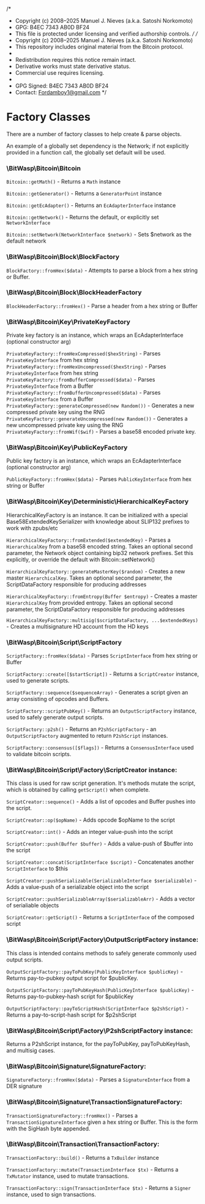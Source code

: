 /*
 * Copyright (c) 2008–2025 Manuel J. Nieves (a.k.a. Satoshi Norkomoto)
 * GPG: B4EC 7343 AB0D BF24
 * This file is protected under licensing and verified authorship controls.
 */
/*
 * Copyright (c) 2008–2025 Manuel J. Nieves (a.k.a. Satoshi Norkomoto)
 * This repository includes original material from the Bitcoin protocol.
 *
 * Redistribution requires this notice remain intact.
 * Derivative works must state derivative status.
 * Commercial use requires licensing.
 *
 * GPG Signed: B4EC 7343 AB0D BF24
 * Contact: Fordamboy1@gmail.com
 */
# Factory Classes

There are a number of factory classes to help create & parse objects. 

An example of a globally set dependency is the Network; if not explicitly provided in a function call, the globally set default will be used.  
 
### \BitWasp\Bitcoin\Bitcoin

   `Bitcoin::getMath()` - Returns a `Math` instance
   
   `Bitcoin::getGenerator()` - Returns a `GeneratorPoint` instance
   
   `Bitcoin::getEcAdapter()` - Returns an `EcAdapterInterface` instance
   
   `Bitcoin::getNetwork()` - Returns the default, or explicitly set `NetworkInterface`
   
   `Bitcoin::setNetwork(NetworkInterface $network)` - Sets $network as the default network

### \BitWasp\Bitcoin\Block\BlockFactory

  `BlockFactory::fromHex($data)` - Attempts to parse a block from a hex string or Buffer.
  
### \BitWasp\Bitcoin\Block\BlockHeaderFactory

  `BlockHeaderFactory::fromHex()` - Parse a header from a hex string or Buffer
  
### \BitWasp\Bitcoin\Key\PrivateKeyFactory

Private key factory is an instance, which wraps an EcAdapterInterface (optional constructor arg)

  `PrivateKeyFactory::fromHexCompressed($hexString)` - Parses `PrivateKeyInterface` from hex string
  `PrivateKeyFactory::fromHexUncompressed($hexString)` - Parses `PrivateKeyInterface` from hex string
  `PrivateKeyFactory::fromBufferCompressed($data)` - Parses `PrivateKeyInterface` from a Buffer
  `PrivateKeyFactory::fromBufferUncompressed($data)` - Parses `PrivateKeyInterface` from a Buffer
  `PrivateKeyFactory::generateCompressed(new Random())` - Generates a new compressed private key using the RNG
  `PrivateKeyFactory::generateUncompressed(new Random())` - Generates a new uncompressed private key using the RNG   
  `PrivateKeyFactory::fromWif($wif)` - Parses a base58 encoded private key.

### \BitWasp\Bitcoin\Key\PublicKeyFactory

Public key factory is an instance, which wraps an EcAdapterInterface (optional constructor arg)

  `PublicKeyFactory::fromHex($data)` - Parses `PublicKeyInterface` from hex string or Buffer
  
### \BitWasp\Bitcoin\Key\Deterministic\HierarchicalKeyFactory

HierarchicalKeyFactory is an instance. It can be initialized with a special Base58ExtendedKeySerializer
with knowledge about SLIP132 prefixes to work with zpubs/etc

   `HierarchicalKeyFactory::fromExtended($extendedKey)` - Parses a `HierarchicalKey` from a base58 encoded string. Takes an optional second parameter, the Network object containing bip32 network prefixes. Set this explicitly, or override the default with Bitcoin::setNetwork()
   
   `HierarchicalKeyFactory::generateMasterKey($random)` - Creates a new master `HierarchicalKey`. Takes an optional second parameter, the ScriptDataFactory responsible for producing addresses
    
   `HierarchicalKeyFactory::fromEntropy(Buffer $entropy)` - Creates a master `HierarchicalKey` from provided entropy. Takes an optional second parameter, the ScriptDataFactory responsible for producing addresses
   
   `HierarchicalKeyFactory::multisig($scriptDataFactory, ...$extendedKeys)` - Creates a multisignature HD account from the HD keys

### \BitWasp\Bitcoin\Script\ScriptFactory

   `ScriptFactory::fromHex($data)` - Parses `ScriptInterface` from hex string or Buffer
   
   `ScriptFactory::create([$startScript])` - Returns a `ScriptCreator` instance, used to generate scripts.
   
   `ScriptFactory::sequence($sequenceArray)` - Generates a script given an array consisting of opcodes and Buffers.
    
   `ScriptFactory::scriptPubKey()` - Returns an `OutputScriptFactory` instance, used to safely generate output scripts.
   
   `ScriptFactory::p2sh()` - Returns an `P2shScriptFactory` - an `OutputScriptFactory` augmented to return `P2shScript` instances.
   
   `ScriptFactory::consensus([$flags])` - Returns a `ConsensusInterface` used to validate bitcoin scripts.
   
### \BitWasp\Bitcoin\Script\Factory\ScriptCreator instance:
   This class is used for raw script generation. It's methods mutate the script, which is obtained by
   calling `getScript()` when complete. 
   
   `ScriptCreator::sequence()` - Adds a list of opcodes and Buffer pushes into the script.
    
   `ScriptCreator::op($opName)` - Adds opcode $opName to the script
   
   `ScriptCreator::int()` - Adds an integer value-push into the script
   
   `ScriptCreator::push(Buffer $buffer)` - Adds a value-push of $buffer into the script
   
   `ScriptCreator::concat(ScriptInterface $script)` - Concatenates another `ScriptInterface` to $this
   
   `ScriptCreator::pushSerializable(SerializableInterface $serializable)` - Adds a value-push of a serializable object into the script
   
   `ScriptCreator::pushSerializableArray($serializableArr)` - Adds a vector of serialiable objects
   
   `ScriptCreator::getScript()` - Returns a `ScriptInterface` of the composed script 
   
### \BitWasp\Bitcoin\Script\Factory\OutputScriptFactory instance:
   This class is intended contains methods to safely generate commonly used output scripts.
   
   `OutputScriptFactory::payToPubKey(PublicKeyInterface $publicKey)` - Returns pay-to-pubkey output script for $publicKey.
     
   `OutputScriptFactory::payToPubKeyHash(PublicKeyInterface $publicKey)` - Returns pay-to-pubkey-hash script for $publicKey
   
   `OutputScriptFactory::payToScriptHash(ScriptInterface $p2shScript)` - Returns a pay-to-script-hash script for $p2shScript
   
### \BitWasp\Bitcoin\Script\Factory\P2shScriptFactory instance:
   Returns a P2shScript instance, for the payToPubKey, payToPubKeyHash, and multisig cases. 
   
### \BitWasp\Bitcoin\Signature\SignatureFactory:

   `SignatureFactory::fromHex($data)` - Parses a `SignatureInterface` from a DER signature
   
### \BitWasp\Bitcoin\Signature\TransactionSignatureFactory:

   `TransactionSignatureFactory::fromHex()` - Parses a `TransactionSignatureInterface` given a hex string or Buffer. This is the form with the SigHash byte appended.   

### \BitWasp\Bitcoin\Transaction\TransactionFactory:

   `TransactionFactory::build()` - Returns a `TxBuilder` instance
   
   `TransactionFactory::mutate(TransactionInterface $tx)` - Returns a `TxMutator` instance, used to mutate transactions.
   
   `TransactionFactory::sign(TransactionInterface $tx)` - Returns a `Signer` instance, used to sign transactions.
